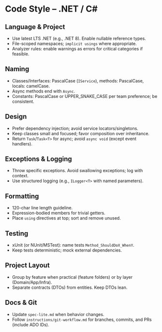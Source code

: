 # Code Style – .NET / C#

## Language & Project
- Use latest LTS .NET (e.g., .NET 8). Enable nullable reference types.
- File-scoped namespaces; `implicit usings` where appropriate.
- Analyzer rules: enable warnings as errors for critical categories if feasible.

## Naming
- Classes/Interfaces: PascalCase (`IService`), methods: PascalCase, locals: camelCase.
- Async methods end with `Async`.
- Constants: PascalCase or UPPER_SNAKE_CASE per team preference; be consistent.

## Design
- Prefer dependency injection; avoid service locators/singletons.
- Keep classes small and focused; favor composition over inheritance.
- Return `Task`/`Task<T>` for async; avoid `async void` (except event handlers).

## Exceptions & Logging
- Throw specific exceptions. Avoid swallowing exceptions; log with context.
- Use structured logging (e.g., `ILogger<T>` with named parameters).

## Formatting
- 120-char line length guideline.
- Expression-bodied members for trivial getters.
- Place `using` directives at top; sort and remove unused.

## Testing
- xUnit (or NUnit/MSTest): name tests `Method_ShouldDoX_WhenY`.
- Keep tests deterministic; mock external dependencies.

## Project Layout
- Group by feature when practical (feature folders) or by layer (Domain/App/Infra).
- Separate contracts (DTOs) from entities. Keep DTOs lean.

## Docs & Git
- Update `spec-lite.md` when behavior changes.
- Follow `instructions/git-workflow.md` for branches, commits, and PRs (include ADO IDs).
